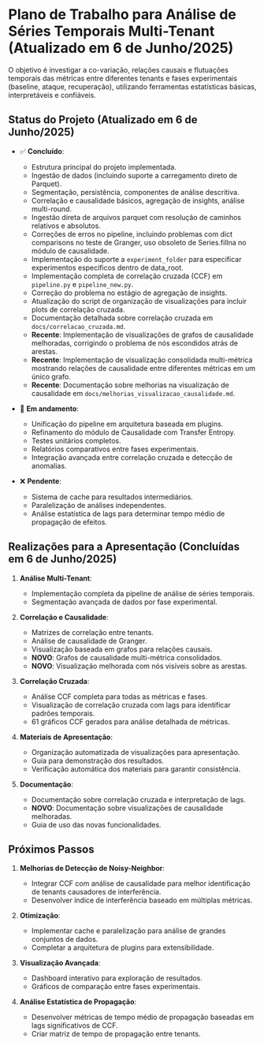 # Plano de Trabalho para Análise de Séries Temporais Multi-Tenant (Atualizado em 6 de Junho/2025)

O objetivo é investigar a co-variação, relações causais e flutuações temporais das métricas entre diferentes tenants e fases experimentais (baseline, ataque, recuperação), utilizando ferramentas estatísticas básicas, interpretáveis e confiáveis.

## Status do Projeto (Atualizado em 6 de Junho/2025)

- ✅ **Concluído**: 
  - Estrutura principal do projeto implementada.
  - Ingestão de dados (incluindo suporte a carregamento direto de Parquet).
  - Segmentação, persistência, componentes de análise descritiva.
  - Correlação e causalidade básicos, agregação de insights, análise multi-round.
  - Ingestão direta de arquivos parquet com resolução de caminhos relativos e absolutos.
  - Correções de erros no pipeline, incluindo problemas com dict comparisons no teste de Granger, uso obsoleto de Series.fillna no módulo de causalidade.
  - Implementação do suporte a `experiment_folder` para especificar experimentos específicos dentro de data_root.
  - Implementação completa de correlação cruzada (CCF) em `pipeline.py` e `pipeline_new.py`.
  - Correção do problema no estágio de agregação de insights.
  - Atualização do script de organização de visualizações para incluir plots de correlação cruzada.
  - Documentação detalhada sobre correlação cruzada em `docs/correlacao_cruzada.md`.
  - **Recente**: Implementação de visualizações de grafos de causalidade melhoradas, corrigindo o problema de nós escondidos atrás de arestas.
  - **Recente**: Implementação de visualização consolidada multi-métrica mostrando relações de causalidade entre diferentes métricas em um único grafo.
  - **Recente**: Documentação sobre melhorias na visualização de causalidade em `docs/melhorias_visualizacao_causalidade.md`.

- 🔄 **Em andamento**: 
  - Unificação do pipeline em arquitetura baseada em plugins.
  - Refinamento do módulo de Causalidade com Transfer Entropy.
  - Testes unitários completos.
  - Relatórios comparativos entre fases experimentais.
  - Integração avançada entre correlação cruzada e detecção de anomalias.

- ❌ **Pendente**: 
  - Sistema de cache para resultados intermediários.
  - Paralelização de análises independentes.
  - Análise estatística de lags para determinar tempo médio de propagação de efeitos.

## Realizações para a Apresentação (Concluídas em 6 de Junho/2025)

1. **Análise Multi-Tenant**: 
   - Implementação completa da pipeline de análise de séries temporais.
   - Segmentação avançada de dados por fase experimental.

2. **Correlação e Causalidade**: 
   - Matrizes de correlação entre tenants.
   - Análise de causalidade de Granger.
   - Visualização baseada em grafos para relações causais.
   - **NOVO**: Grafos de causalidade multi-métrica consolidados.
   - **NOVO**: Visualização melhorada com nós visíveis sobre as arestas.

3. **Correlação Cruzada**:
   - Análise CCF completa para todas as métricas e fases.
   - Visualização de correlação cruzada com lags para identificar padrões temporais.
   - 61 gráficos CCF gerados para análise detalhada de métricas.

4. **Materiais de Apresentação**:
   - Organização automatizada de visualizações para apresentação.
   - Guia para demonstração dos resultados.
   - Verificação automática dos materiais para garantir consistência.

5. **Documentação**:
   - Documentação sobre correlação cruzada e interpretação de lags.
   - **NOVO**: Documentação sobre visualizações de causalidade melhoradas.
   - Guia de uso das novas funcionalidades.

## Próximos Passos

1. **Melhorias de Detecção de Noisy-Neighbor**:
   - Integrar CCF com análise de causalidade para melhor identificação de tenants causadores de interferência.
   - Desenvolver índice de interferência baseado em múltiplas métricas.

2. **Otimização**:
   - Implementar cache e paralelização para análise de grandes conjuntos de dados.
   - Completar a arquitetura de plugins para extensibilidade.

3. **Visualização Avançada**:
   - Dashboard interativo para exploração de resultados.
   - Gráficos de comparação entre fases experimentais.

4. **Análise Estatística de Propagação**:
   - Desenvolver métricas de tempo médio de propagação baseadas em lags significativos de CCF.
   - Criar matriz de tempo de propagação entre tenants.
